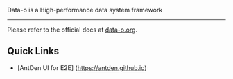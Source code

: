 Data-o is a High-performance data system framework

---
Please refer to the official docs at [data-o.org](http://data-o.org).

## Quick Links
* [AntDen UI for E2E] (https://antden.github.io)